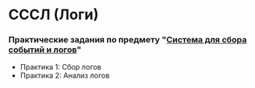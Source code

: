 # СССЛ (Логи)
### Практические задания по предмету "[Система для сбора событий и логов](https://online-edu.mirea.ru/course/view.php?id=11849)"

- Практика 1: Сбор логов
- Практика 2: Анализ логов
